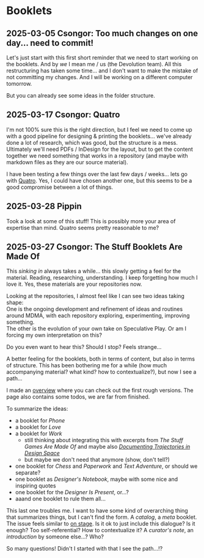 # Booklets

## 2025-03-05 Csongor: Too much changes on one day... need to commit!

Let's just start with this first short reminder that we need to start working on the booklets. And by *we* I mean me / us (the Devolution team). All this restructuring has taken some time... and I don't want to make the mistake of not committing my changes. And I will be working on a different computer tomorrow. 

But you can already see some ideas in the folder structure.

## 2025-03-17 Csongor: Quatro

I'm not 100% sure this is the right direction, but I feel we need to come up with a good pipeline for designing & printing the booklets... we've already done a lot of research, which was good, but the structure is a mess. Ultimately we'll need PDFs / InDesign for the layout, but to get the content together we need something that works in a repository (and maybe with markdown files as they are our source material).

I have been testing a few things over the last few days / weeks... lets go with [Quatro](https://quarto.org/). Yes, I could have chosen another one, but this seems to be a good compromise between a lot of things. 

## 2025-03-28 Pippin

Took a look at some of this stuff! This is possibly more your area of expertise than mind. Quatro seems pretty reasonable to me?

## 2025-03-27 Csongor: The Stuff Booklets Are Made Of

This *sinking in* always takes a while... this slowly getting a feel for the material. Reading, researching, understanding. I keep forgetting how much I love it. Yes, these materials are your repositories now.

Looking at the repositories, I almost feel like I can see two ideas taking shape:  
One is the ongoing development and refinement of ideas and routines around MDMA, with each repository exploring, experimenting, improving something.  
The other is the evolution of your own take on Speculative Play.
Or am I forcing my own interpretation on this?

Do you even want to hear this? Should I stop? Feels strange…

A better feeling for the booklets, both in terms of content, but also in terms of structure. This has been bothering me for a while (how much accompanying material? what kind? how to contextualize?), but now I see a path...

I made an [overview](/booklets/readme.md) where you can check out the first rough versions. The page also contains some todos, we are far from finished.

To summarize the ideas:

- a booklet for *Phone* 
- a booklet for *Love* 
- a booklet for *Work* 
    - still thinking about integrating this with excerpts from *The Stuff Games Are Made Of* and maybe also [*Documenting Trajectories in Design Space*](https://dl.acm.org/doi/10.1145/3235765.3235767) 
    - but maybe we don't need that anymore (show, don't tell?) 
- one booklet for *Chess* and *Paperwork* and *Text Adventure*, or should we separate? 
- one booklet as *Designer's Notebook*, maybe with some nice and inspiring quotes 
- one booklet for the *Designer Is Present*, or...?
- aaand one booklet to rule them all...

This last one troubles me. I want to have some kind of overarching thing that summarizes things, but I can't find the form. A *catalog*, a *meta* booklet. The issue feels similar to [on stage](onstage.md). Is it ok to just include this dialogue? Is it enough? Too self-referential? How to contextualize it? A *curator's note*, an *introduction* by someone else...? Who?

So many questions! Didn't I started with that I see the path...!?

